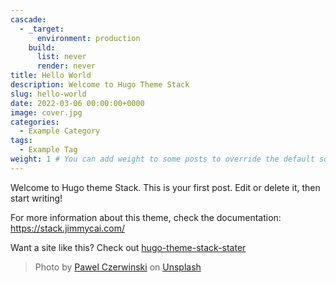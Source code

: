 ```yaml
---
cascade:
  - _target:
      environment: production
    build:
      list: never
      render: never
title: Hello World
description: Welcome to Hugo Theme Stack
slug: hello-world
date: 2022-03-06 00:00:00+0000
image: cover.jpg
categories:
  - Example Category
tags:
  - Example Tag
weight: 1 # You can add weight to some posts to override the default sorting (date descending)
---
```


Welcome to Hugo theme Stack. This is your first post. Edit or delete it, then start writing!

For more information about this theme, check the documentation: https://stack.jimmycai.com/

Want a site like this? Check out [hugo-theme-stack-stater](https://github.com/CaiJimmy/hugo-theme-stack-starter)

> Photo by [Pawel Czerwinski](https://unsplash.com/@pawel_czerwinski) on [Unsplash](https://unsplash.com/)
